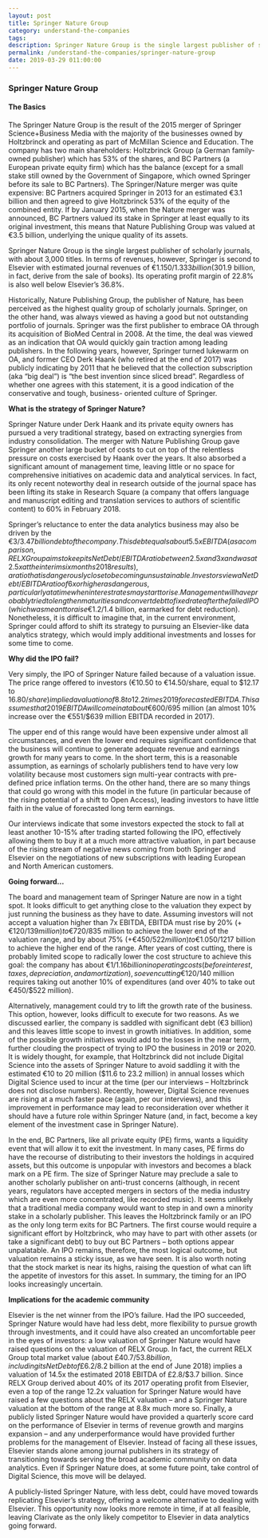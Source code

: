 ```yaml
---
layout: post
title: Springer Nature Group
category: understand-the-companies
tags: 
description: Springer Nature Group is the single largest publisher of scholarly journals, with about 3,000 titles.
permalink: /understand-the-companies/springer-nature-group
date: 2019-03-29 011:00:00
---
```


### Springer Nature Group

#### The Basics

The Springer Nature Group is the result of the 2015 merger of Springer Science+Business Media with the majority of the businesses owned by Holtzbrinck and operating as part of McMillan Science and Education. The company has two main shareholders: Holtzbrinck Group (a German family-owned publisher) which has 53% of the shares, and BC Partners (a European private equity firm) which has the balance (except for a small stake still owned by the Government of Singapore, which owned Springer before its sale to BC Partners). The Springer/Nature merger was quite expensive: BC Partners acquired Springer in 2013 for an estimated €3.1 billion and then agreed to give Holtzbrinck 53% of the equity of the combined entity. If by January 2015, when the Nature merger was announced, BC Partners valued its stake in Springer at least equally to its original investment, this means that Nature Publishing Group was valued at €3.5 billion, underlying the unique quality of its assets.

Springer Nature Group is the single largest publisher of scholarly journals, with about 3,000 titles. In terms of revenues, however, Springer is second to Elsevier with estimated journal revenues of €1.150/$1.333 billion (30% of Springer’s reported 2017 revenues of €1.64/$1.9 billion, in fact, derive from the sale of books). Its operating profit margin of 22.8% is also well below Elsevier’s 36.8%.

Historically, Nature Publishing Group, the publisher of Nature, has been perceived as the highest quality group of scholarly journals. Springer, on the other hand, was always viewed as having a good but not outstanding portfolio of journals. Springer was the first publisher to embrace OA through its acquisition of BioMed Central in 2008. At the time, the deal was viewed as an indication that OA would quickly gain traction among leading publishers. In the following years, however, Springer turned lukewarm on OA, and former CEO Derk Haank (who retired at the end of 2017) was publicly indicating by 2011 that he believed that the collection subscription (aka “big deal”) is “the best invention since sliced bread”. Regardless of whether one agrees with this statement, it is a good indication of the conservative and tough, business- oriented culture of Springer.

**What is the strategy of Springer Nature?**

Springer Nature under Derk Haank and its private equity owners has pursued a very traditional strategy, based on extracting synergies from industry consolidation. The merger with Nature Publishing Group gave Springer another large bucket of costs to cut on top of the relentless pressure on costs exercised by Haank over the years. It also absorbed a significant amount of management time, leaving little or no space for comprehensive initiatives on academic data and analytical services. In fact, its only recent noteworthy deal in research outside of the journal space has been lifting its stake in Research Square (a company that offers language and manuscript editing and translation services to authors of scientific content) to 60% in February 2018.

Springer’s reluctance to enter the data analytics business may also be driven by the €3/$3.47 billion debt of the company. This debt equals about 5.5x EBITDA (as a comparison, RELX Group aims to keep its Net Debt/EBITDA ratio between 2.5x and 3x and was at 2.5x at the interim six months 2018 results), a ratio that is dangerously close to becoming unsustainable. Investors view a Net Debt/EBITDA ratio of 6x or higher as dangerous, particularly at a time when interest rates may start to rise. Management will have probably tried to lengthen maturities and convert debt to fixed rate after the failed IPO (which was meant to raise €1.2/$1.4 billion, earmarked for debt reduction). Nonetheless, it is difficult to imagine that, in the current environment, Springer could afford to shift its strategy to pursuing an Elsevier-like data analytics strategy, which would imply additional investments and losses for some time to come.

**Why did the IPO fail?**

Very simply, the IPO of Springer Nature failed because of a valuation issue. The price range offered to investors (€10.50 to €14.50/share, equal to $12.17 to $16.80/share) implied a valuation of 8.8 to 12.2 times 2019 forecasted EBITDA. This assumes that 2019 EBITDA will come in at about €600/$695 million (an almost 10% increase over the €551/$639 million EBITDA recorded in 2017).

The upper end of this range would have been expensive under almost all circumstances, and even the lower end requires significant confidence that the business will continue to generate adequate revenue and earnings growth for many years to come. In the short term, this is a reasonable assumption, as earnings of scholarly publishers tend to have very low volatility because most customers sign multi-year contracts with pre-defined price inflation terms. On the other hand, there are so many things that could go wrong with this model in the future (in particular because of the rising potential of a shift to Open Access), leading investors to have little faith in the value of forecasted long term earnings.

Our interviews indicate that some investors expected the stock to fall at least another 10-15% after trading started following the IPO, effectively allowing them to buy it at a much more attractive valuation, in part because of the rising stream of negative news coming from both Springer and Elsevier on the negotiations of new subscriptions with leading European and North American customers.

**Going forward...**

The board and management team of Springer Nature are now in a tight spot. It looks difficult to get anything close to the valuation they expect by just running the business as they have to date. Assuming investors will not accept a valuation higher than 7x EBITDA, EBITDA must rise by 20% (+€120/$139 million) to €720/$835 million to achieve the lower end of the valuation range, and by about 75% (+€450/$522 million) to €1.050/$1217 billion to achieve the higher end of the range. After years of cost cutting, there is probably limited scope to radically lower the cost structure to achieve this goal: the company has about €1/$1.16 billion in operating costs (before interest, taxes, depreciation, and amortization), so even cutting €120/$140 million requires taking out another 10% of expenditures (and over 40% to take out €450/$522 million).

Alternatively, management could try to lift the growth rate of the business. This option, however, looks difficult to execute for two reasons. As we discussed earlier, the company is saddled with significant debt (€3 billion) and this leaves little scope to invest in growth initiatives. In addition, some of the possible growth initiatives would add to the losses in the near term, further clouding the prospect of trying to IPO the business in 2019 or 2020. It is widely thought, for example, that Holtzbrinck did not include Digital Science into the assets of Springer Nature to avoid saddling it with the estimated €10 to 20 million ($11.6 to 23.2 million) in annual losses which Digital Science used to incur at the time (per our interviews – Holtzbrinck does not disclose numbers). Recently, however, Digital Science revenues are rising at a much faster pace (again, per our interviews), and this improvement in performance may lead to reconsideration over whether it should have a future role within Springer Nature (and, in fact, become a key element of the investment case in Springer Nature).

In the end, BC Partners, like all private equity (PE) firms, wants a liquidity event that will allow it to exit the investment. In many cases, PE firms do have the recourse of distributing to their investors the holdings in acquired assets, but this outcome is unpopular with investors and becomes a black mark on a PE firm. The size of Springer Nature may preclude a sale to another scholarly publisher on anti-trust concerns (although, in recent years, regulators have accepted mergers in sectors of the media industry which are even more concentrated, like recorded music). It seems unlikely that a traditional media company would want to step in and own a minority stake in a scholarly publisher. This leaves the Holtzbrinck family or an IPO as the only long term exits for BC Partners. The first course would require a significant effort by Holtzbrinck, who may have to part with other assets (or take a significant debt) to buy out BC Partners – both options appear unpalatable. An IPO remains, therefore, the most logical outcome, but valuation remains a sticky issue, as we have seen. It is also worth noting that the stock market is near its highs, raising the question of what can lift the appetite of investors for this asset. In summary, the timing for an IPO looks increasingly uncertain.

**Implications for the academic community**

Elsevier is the net winner from the IPO’s failure. Had the IPO succeeded, Springer Nature would have had less debt, more flexibility to pursue growth through investments, and it could have also created an uncomfortable peer in the eyes of investors: a low valuation of Springer Nature would have raised questions on the valuation of RELX Group. In fact, the current RELX Group total market value (about £40.7/$53.8 billion, including its Net Debt of £6.2/$8.2 billion at the end of June 2018) implies a valuation of 14.5x the estimated 2018 EBITDA of £2.8/$3.7 billion. Since RELX Group derived about 40% of its 2017 operating profit from Elsevier, even a top of the range 12.2x valuation for Springer Nature would have raised a few questions about the RELX valuation – and a Springer Nature valuation at the bottom of the range at 8.8x much more so. Finally, a publicly listed Springer Nature would have provided a quarterly score card on the performance of Elsevier in terms of revenue growth and margins expansion – and any underperformance would have provided further problems for the management of Elsevier. Instead of facing all these issues, Elsevier stands alone among journal publishers in its strategy of transitioning towards serving the broad academic community on data analytics. Even if Springer Nature does, at some future point, take control of Digital Science, this move will be delayed.

A publicly-listed Springer Nature, with less debt, could have moved towards replicating Elsevier’s strategy, offering a welcome alternative to dealing with Elsevier. This opportunity now looks more remote in time, if at all feasible, leaving Clarivate as the only likely competitor to Elsevier in data analytics going forward.
